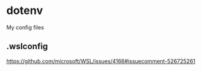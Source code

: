 # dotenv

My config files

## .wslconfig

https://github.com/microsoft/WSL/issues/4166#issuecomment-526725261
